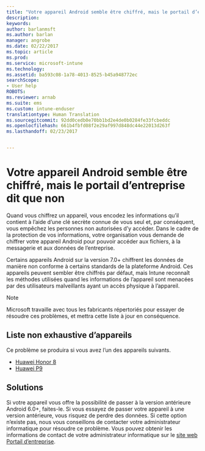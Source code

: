 ```yaml
---
title: "Votre appareil Android semble être chiffré, mais le portail d’entreprise dit que non"
description: 
keywords: 
author: barlanmsft
ms.author: barlan
manager: angrobe
ms.date: 02/22/2017
ms.topic: article
ms.prod: 
ms.service: microsoft-intune
ms.technology: 
ms.assetid: ba593c08-1a78-4013-8525-b45a948772ec
searchScope:
- User help
ROBOTS: 
ms.reviewer: arnab
ms.suite: ems
ms.custom: intune-enduser
translationtype: Human Translation
ms.sourcegitcommit: 92dd0cedb0e70bb1bd2e4de0b0284fe33fcbeddc
ms.openlocfilehash: 661b4fbfd08f2e29af997d848dc44e22013d263f
ms.lasthandoff: 02/23/2017


---
```



# <a name="your-android-device-seems-to-be-encrypted-but-company-portal-says-otherwise"></a>Votre appareil Android semble être chiffré, mais le portail d’entreprise dit que non

Quand vous chiffrez un appareil, vous encodez les informations qu’il contient à l’aide d’une clé secrète connue de vous seul et, par conséquent, vous empêchez les personnes non autorisées d’y accéder. Dans le cadre de la protection de vos informations, votre organisation vous demande de chiffrer votre appareil Android pour pouvoir accéder aux fichiers, à la messagerie et aux données de l’entreprise.

Certains appareils Android sur la version 7.0+ chiffrent les données de manière non conforme à certains standards de la plateforme Android. Ces appareils peuvent sembler être chiffrés par défaut, mais Intune reconnaît les méthodes utilisées quand les informations de l’appareil sont menacées par des utilisateurs malveillants ayant un accès physique à l’appareil.

> [!Note]
> Microsoft travaille avec tous les fabricants répertoriés pour essayer de résoudre ces problèmes, et mettra cette liste à jour en conséquence. 

## <a name="an-incomplete-list-of-devices"></a>Liste non exhaustive d’appareils

Ce problème se produira si vous avez l’un des appareils suivants.

- [Huawei Honor 8](http://consumer.huawei.com/en/support/mobile-phones/honor8_en-sup.htm)
- [Huawei P9](http://consumer.huawei.com/mobile-phones/p9/index.html)

## <a name="solutions"></a>Solutions

Si votre appareil vous offre la possibilité de passer à la version antérieure Android 6.0+, faites-le. Si vous essayez de passer votre appareil à une version antérieure, vous risquez de perdre des données. Si cette option n’existe pas, nous vous conseillons de contacter votre administrateur informatique pour résoudre ce problème. Vous pouvez obtenir les informations de contact de votre administrateur informatique sur le [site web Portail d’entreprise](http://portal.manage.microsoft.com).

